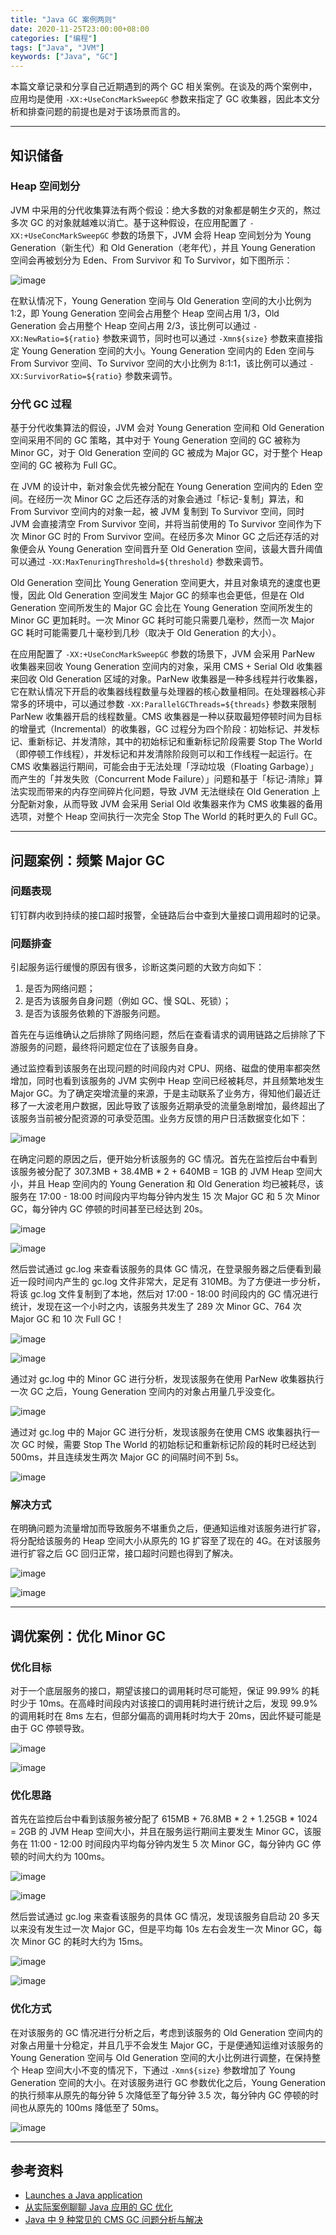 ```yaml
---
title: "Java GC 案例两则"
date: 2020-11-25T23:00:00+08:00
categories: ["编程"]
tags: ["Java", "JVM"]
keywords: ["Java", "GC"]
---
```


本篇文章记录和分享自己近期遇到的两个 GC 相关案例。在谈及的两个案例中，应用均是使用 `-XX:+UseConcMarkSweepGC` 参数来指定了 GC 收集器，因此本文分析和排查问题的前提也是对于该场景而言的。<!--more-->

---

## 知识储备

### Heap 空间划分

JVM 中采用的分代收集算法有两个假设：绝大多数的对象都是朝生夕灭的，熬过多次 GC 的对象就越难以消亡。基于这种假设，在应用配置了 `-XX:+UseConcMarkSweepGC` 参数的场景下，JVM 会将 Heap 空间划分为 Young Generation（新生代）和 Old Generation（老年代），并且 Young Generation 空间会再被划分为 Eden、From Survivor 和 To Survivor，如下图所示：

![image](/images/JavaGC案例两则/java-heap.svg)

在默认情况下，Young Generation 空间与 Old Generation 空间的大小比例为 1:2，即 Young Generation 空间会占用整个 Heap 空间占用 1/3，Old Generation 会占用整个 Heap 空间占用 2/3，该比例可以通过 `-XX:NewRatio=${ratio}` 参数来调节，同时也可以通过 `-Xmn${size}` 参数来直接指定 Young Generation 空间的大小。Young Generation 空间内的 Eden 空间与 From Survivor 空间、To Survivor 空间的大小比例为 8:1:1，该比例可以通过 `-XX:SurvivorRatio=${ratio}` 参数来调节。

### 分代 GC 过程

基于分代收集算法的假设，JVM 会对 Young Generation 空间和 Old Generation 空间采用不同的 GC 策略，其中对于 Young Generation 空间的 GC 被称为 Minor GC，对于 Old Generation 空间的 GC 被成为 Major GC，对于整个 Heap 空间的 GC 被称为 Full GC。

在 JVM 的设计中，新对象会优先被分配在 Young Generation 空间内的 Eden 空间。在经历一次 Minor GC 之后还存活的对象会通过「标记-复制」算法，和 From Survivor 空间内的对象一起，被 JVM 复制到 To Survivor 空间，同时 JVM 会直接清空 From Survivor 空间，并将当前使用的 To Survivor 空间作为下次 Minor GC 时的 From Survivor 空间。在经历多次 Minor GC 之后还存活的对象便会从 Young Generation 空间晋升至 Old Generation 空间，该最大晋升阈值可以通过 `-XX:MaxTenuringThreshold=${threshold}` 参数来调节。

Old Generation 空间比 Young Generation 空间更大，并且对象填充的速度也更慢，因此 Old Generation 空间发生 Major GC 的频率也会更低，但是在 Old Generation 空间所发生的 Major GC 会比在 Young Generation 空间所发生的 Minor GC 更加耗时。一次 Minor GC 耗时可能只需要几毫秒，然而一次 Major GC 耗时可能需要几十毫秒到几秒（取决于 Old Generation 的大小）。

在应用配置了 `-XX:+UseConcMarkSweepGC` 参数的场景下，JVM 会采用 ParNew 收集器来回收 Young Generation 空间内的对象，采用 CMS + Serial Old 收集器来回收 Old Generation 区域的对象。ParNew 收集器是一种多线程并行收集器，它在默认情况下开启的收集器线程数量与处理器的核心数量相同。在处理器核心非常多的环境中，可以通过参数 `-XX:ParallelGCThreads=${threads}` 参数来限制 ParNew 收集器开启的线程数量。CMS 收集器是一种以获取最短停顿时间为目标的增量式（Incremental）的收集器，GC 过程分为四个阶段：初始标记、并发标记、重新标记、并发清除，其中的初始标记和重新标记阶段需要 Stop The World（即停顿工作线程），并发标记和并发清除阶段则可以和工作线程一起运行。在 CMS 收集器运行期间，可能会由于无法处理「浮动垃圾（Floating Garbage）」而产生的「并发失败（Concurrent Mode Failure）」问题和基于「标记-清除」算法实现而带来的内存空间碎片化问题，导致 JVM 无法继续在 Old Generation 上分配新对象，从而导致 JVM 会采用 Serial Old 收集器来作为 CMS 收集器的备用选项，对整个 Heap 空间执行一次完全 Stop The World 的耗时更久的 Full GC。

---

## 问题案例：频繁 Major GC

### 问题表现

钉钉群内收到持续的接口超时报警，全链路后台中查到大量接口调用超时的记录。

### 问题排查

引起服务运行缓慢的原因有很多，诊断这类问题的大致方向如下：

1. 是否为网络问题；
2. 是否为该服务自身问题（例如 GC、慢 SQL、死锁）；
3. 是否为该服务依赖的下游服务问题。

首先在与运维确认之后排除了网络问题，然后在查看请求的调用链路之后排除了下游服务的问题，最终将问题定位在了该服务自身。

通过监控看到该服务在出现问题的时间段内对 CPU、网络、磁盘的使用率都突然增加，同时也看到该服务的 JVM 实例中 Heap 空间已经被耗尽，并且频繁地发生 Major GC。为了确定突增流量的来源，于是主动联系了业务方，得知他们最近迁移了一大波老用户数据，因此导致了该服务近期承受的流量急剧增加，最终超出了该服务当前被分配资源的可承受范围。业务方反馈的用户日活数据变化如下：

![image](/images/JavaGC案例两则/daily-active-user.png)

在确定问题的原因之后，便开始分析该服务的 GC 情况。首先在监控后台中看到该服务被分配了 307.3MB + 38.4MB \* 2 + 640MB = 1GB 的 JVM Heap 空间大小，并且 Heap 空间内的 Young Generation 和 Old Generation 均已被耗尽，该服务在 17:00 - 18:00 时间段内平均每分钟内发生 15 次 Major GC 和 5 次 Minor GC，每分钟内 GC 停顿的时间甚至已经达到 20s。

![image](/images/JavaGC案例两则/1-heap-abnormal.png)

![image](/images/JavaGC案例两则/1-gc-abnormal.png)

然后尝试通过 gc.log 来查看该服务的具体 GC 情况，在登录服务器之后便看到最近一段时间内产生的 gc.log 文件非常大，足足有 310MB。为了方便进一步分析，将该 gc.log 文件复制到了本地，然后对 17:00 - 18:00 时间段内的 GC 情况进行统计，发现在这一个小时之内，该服务共发生了 289 次 Minor GC、764 次 Major GC 和 10 次 Full GC！

![image](/images/JavaGC案例两则/1-gc-log.png)

![image](/images/JavaGC案例两则/1-gc-times.png)

通过对 gc.log 中的 Minor GC 进行分析，发现该服务在使用 ParNew 收集器执行一次 GC 之后，Young Generation 空间内的对象占用量几乎没变化。

![image](/images/JavaGC案例两则/1-gc-minor.png)

通过对 gc.log 中的 Major GC 进行分析，发现该服务在使用 CMS 收集器执行一次 GC 时候，需要 Stop The World 的初始标记和重新标记阶段的耗时已经达到 500ms，并且连续发生两次 Major GC 的间隔时间不到 5s。

![image](/images/JavaGC案例两则/1-gc-major.png)

### 解决方式

在明确问题为流量增加而导致服务不堪重负之后，便通知运维对该服务进行扩容，将分配给该服务的 Heap 空间大小从原先的 1G 扩容至了现在的 4G。在对该服务进行扩容之后 GC 回归正常，接口超时问题也得到了解决。

![image](/images/JavaGC案例两则/1-heap-normal.png)

![image](/images/JavaGC案例两则/1-gc-normal.png)

---

## 调优案例：优化 Minor GC

### 优化目标

对于一个底层服务的接口，期望该接口的调用耗时尽可能短，保证 99.99% 的耗时少于 10ms。在高峰时间段内对该接口的调用耗时进行统计之后，发现 99.9% 的调用耗时在 8ms 左右，但部分偏高的调用耗时均大于 20ms，因此怀疑可能是由于 GC 停顿导致。

![image](/images/JavaGC案例两则/2-api-count.png)

![image](/images/JavaGC案例两则/2-api-trace.png)

### 优化思路

首先在监控后台中看到该服务被分配了 615MB + 76.8MB \* 2 + 1.25GB \* 1024 = 2GB 的 JVM Heap 空间大小，并且在服务运行期间主要发生 Minor GC，该服务在 11:00 - 12:00 时间段内平均每分钟内发生 5 次 Minor GC，每分钟内 GC 停顿的时间大约为 100ms。

![image](/images/JavaGC案例两则/2-heap-before.png)

![image](/images/JavaGC案例两则/2-gc-before.png)

然后尝试通过 gc.log 来查看该服务的具体 GC 情况，发现该服务自启动 20 多天以来没有发生过一次 Major GC，但是平均每 10s 左右会发生一次 Minor GC，每次 Minor GC 的耗时大约为 15ms。

![image](/images/JavaGC案例两则/2-gc-major.png)

![image](/images/JavaGC案例两则/2-gc-minor.png)

### 优化方式

在对该服务的 GC 情况进行分析之后，考虑到该服务的 Old Generation 空间内的对象占用量十分稳定，并且几乎不会发生 Major GC，于是便通知运维对该服务的 Young Generation 空间与 Old Generation 空间的大小比例进行调整，在保持整个 Heap 空间大小不变的情况下，下通过 `-Xmn${size}` 参数增加了 Young Generation 空间的大小。在对该服务进行 GC 参数优化之后，Young Generation 的执行频率从原先的每分钟 5 次降低至了每分钟 3.5 次，每分钟内 GC 停顿的时间也从原先的 100ms 降低至了 50ms。

![image](/images/JavaGC案例两则/2-gc-after.png)

---

## 参考资料

- [Launches a Java application](https://docs.oracle.com/javase/8/docs/technotes/tools/unix/java.html)
- [从实际案例聊聊 Java 应用的 GC 优化](https://tech.meituan.com/2017/12/29/jvm-optimize.html)
- [Java 中 9 种常见的 CMS GC 问题分析与解决](https://tech.meituan.com/2020/11/12/java-9-cms-gc.html)
